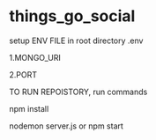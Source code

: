 # things_go_social

setup ENV FILE in root directory .env

1.MONGO_URI

2.PORT


TO RUN REPOISTORY, run commands

npm install

nodemon server.js or npm start

